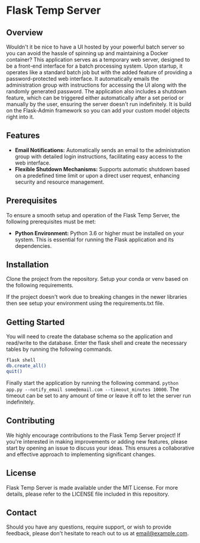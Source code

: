 # Flask Temp Server

## Overview

Wouldn't it be nice to have a UI hosted by your powerful batch server so you can avoid the hassle of spinning up and maintaining a Docker container? This application serves as a temporary web server, designed to be a front-end interface for a batch processing system. Upon startup, it operates like a standard batch job but with the added feature of providing a password-protected web interface. It automatically emails the administration group with instructions for accessing the UI along with the randomly generated password. The application also includes a shutdown feature, which can be triggered either automatically after a set period or manually by the user, ensuring the server doesn't run indefinitely. It is build on the Flask-Admin framework so you can add your custom model objects right into it.

## Features

- **Email Notifications:** Automatically sends an email to the administration group with detailed login instructions, facilitating easy access to the web interface.
- **Flexible Shutdown Mechanisms:** Supports automatic shutdown based on a predefined time limit or upon a direct user request, enhancing security and resource management.

## Prerequisites

To ensure a smooth setup and operation of the Flask Temp Server, the following prerequisites must be met:

- **Python Environment:** Python 3.6 or higher must be installed on your system. This is essential for running the Flask application and its dependencies.

## Installation

Clone the project from the repository. Setup your conda or venv based on the following requirements.

If the project doesn't work due to breaking changes in the newer libraries then see setup your environment using the requirements.txt file.

## Getting Started

You will need to create the database schema so the application and read/write to the database. Enter the flask shell and create the necessary tables by running the following commands.

```sh
flask shell
db.create_all()
quit()
```

Finally start the application by running the following command. `python app.py --notify_email some@email.com --timeout_minutes 10000`. The timeout can be set to any amount of time or leave it off to let the server run indefinitely.

## Contributing

We highly encourage contributions to the Flask Temp Server project! If you're interested in making improvements or adding new features, please start by opening an issue to discuss your ideas. This ensures a collaborative and effective approach to implementing significant changes.

## License

Flask Temp Server is made available under the MIT License. For more details, please refer to the LICENSE file included in this repository.

## Contact

Should you have any questions, require support, or wish to provide feedback, please don't hesitate to reach out to us at [email@example.com](mailto:email@example.com).
